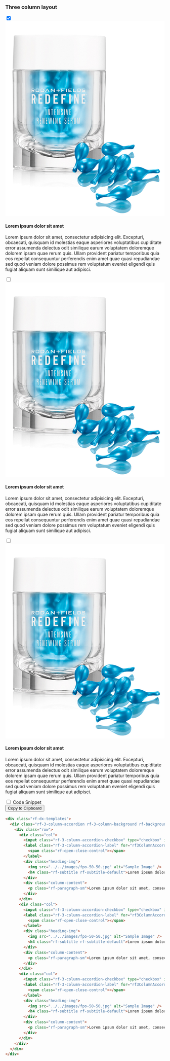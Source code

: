 <section>
<!-- Component: Three column layout -->
<article>
  <h3>Three column layout</h3>
  <div class="showcase">
    <div class="showcase-item">
      <div class="rf-dx-templates">
        <div class="rf-3-column-accordion rf-3-column-background rf-background-color">
          <div class="row">
            <div class="col">
              <input class="rf-3-column-accordion-checkbox" type="checkbox" id="rf3ColumnAccordion1" checked="checked" />
              <label class="rf-3-column-accordion-label" for="rf3ColumnAccordion1">
                <span class="rf-open-close-control"></span>
              </label>
              <div class="heading-img">
                <img src="../../images/fpo-50-50.jpg" alt="Sample Image" />
                <h4 class="rf-subtitle rf-subtitle-default">Lorem ipsum dolor sit amet</h4>
              </div>
              <div class="column-content">
                <p class="rf-paragraph-sm">Lorem ipsum dolor sit amet, consectetur adipisicing elit. Excepturi, obcaecati, quisquam id molestias eaque asperiores voluptatibus cupiditate error assumenda delectus odit similique earum voluptatem doloremque dolorem ipsam quae rerum quis. Ullam provident pariatur temporibus quia eos repellat consequuntur perferendis enim amet quae quasi repudiandae sed quod veniam dolore possimus rem voluptatum eveniet eligendi quis fugiat aliquam sunt similique aut adipisci.</p>                  
              </div>
            </div>
            <div class="col">
              <input class="rf-3-column-accordion-checkbox" type="checkbox" id="rf3ColumnAccordion2" />
              <label class="rf-3-column-accordion-label" for="rf3ColumnAccordion2">
                <span class="rf-open-close-control"></span>
              </label>
              <div class="heading-img">
                <img src="../../images/fpo-50-50.jpg" alt="Sample Image" />
                <h4 class="rf-subtitle rf-subtitle-default">Lorem ipsum dolor sit amet</h4>
              </div>
              <div class="column-content">
                <p class="rf-paragraph-sm">Lorem ipsum dolor sit amet, consectetur adipisicing elit. Excepturi, obcaecati, quisquam id molestias eaque asperiores voluptatibus cupiditate error assumenda delectus odit similique earum voluptatem doloremque dolorem ipsam quae rerum quis. Ullam provident pariatur temporibus quia eos repellat consequuntur perferendis enim amet quae quasi repudiandae sed quod veniam dolore possimus rem voluptatum eveniet eligendi quis fugiat aliquam sunt similique aut adipisci.</p>                  
              </div>
            </div>
            <div class="col">
              <input class="rf-3-column-accordion-checkbox" type="checkbox" id="rf3ColumnAccordion3" />
              <label class="rf-3-column-accordion-label" for="rf3ColumnAccordion3">
                <span class="rf-open-close-control"></span>
              </label>
              <div class="heading-img">
                <img src="../../images/fpo-50-50.jpg" alt="Sample Image" />
                <h4 class="rf-subtitle rf-subtitle-default">Lorem ipsum dolor sit amet</h4>
              </div>
              <div class="column-content">
                <p class="rf-paragraph-sm">Lorem ipsum dolor sit amet, consectetur adipisicing elit. Excepturi, obcaecati, quisquam id molestias eaque asperiores voluptatibus cupiditate error assumenda delectus odit similique earum voluptatem doloremque dolorem ipsam quae rerum quis. Ullam provident pariatur temporibus quia eos repellat consequuntur perferendis enim amet quae quasi repudiandae sed quod veniam dolore possimus rem voluptatum eveniet eligendi quis fugiat aliquam sunt similique aut adipisci.</p>                  
              </div>
            </div>
          </div>
        </div>
      </div>
    </div>
    <div class="code-snippet">
      <input type="checkbox" id="template3ColumnLayout" name="field" value="option">
      <label for="template3ColumnLayout">Code Snippet</label>
<aside>
<button class="clipboardBtn">Copy to Clipboard</button>

```html
<div class="rf-dx-templates">
  <div class="rf-3-column-accordion rf-3-column-background rf-background-color">
    <div class="row">
      <div class="col">
        <input class="rf-3-column-accordion-checkbox" type="checkbox" id="rf3ColumnAccordion1" checked="##checked##" />
        <label class="rf-3-column-accordion-label" for="rf3ColumnAccordion1">
          <span class="rf-open-close-control"></span>
        </label>
        <div class="heading-img">
          <img src="../../images/fpo-50-50.jpg" alt="Sample Image" />
          <h4 class="rf-subtitle rf-subtitle-default">Lorem ipsum dolor sit amet</h4>
        </div>
        <div class="column-content">
          <p class="rf-paragraph-sm">Lorem ipsum dolor sit amet, consectetur adipisicing elit. Excepturi, obcaecati, quisquam id molestias eaque asperiores voluptatibus cupiditate error assumenda delectus odit similique earum voluptatem doloremque dolorem ipsam quae rerum quis. Ullam provident pariatur temporibus quia eos repellat consequuntur perferendis enim amet quae quasi repudiandae sed quod veniam dolore possimus rem voluptatum eveniet eligendi quis fugiat aliquam sunt similique aut adipisci.</p>                  
        </div>
      </div>
      <div class="col">
        <input class="rf-3-column-accordion-checkbox" type="checkbox" id="rf3ColumnAccordion2" />
        <label class="rf-3-column-accordion-label" for="rf3ColumnAccordion2">
          <span class="rf-open-close-control"></span>
        </label>
        <div class="heading-img">
          <img src="../../images/fpo-50-50.jpg" alt="Sample Image" />
          <h4 class="rf-subtitle rf-subtitle-default">Lorem ipsum dolor sit amet</h4>
        </div>
        <div class="column-content">
          <p class="rf-paragraph-sm">Lorem ipsum dolor sit amet, consectetur adipisicing elit. Excepturi, obcaecati, quisquam id molestias eaque asperiores voluptatibus cupiditate error assumenda delectus odit similique earum voluptatem doloremque dolorem ipsam quae rerum quis. Ullam provident pariatur temporibus quia eos repellat consequuntur perferendis enim amet quae quasi repudiandae sed quod veniam dolore possimus rem voluptatum eveniet eligendi quis fugiat aliquam sunt similique aut adipisci.</p>                  
        </div>
      </div>
      <div class="col">
        <input class="rf-3-column-accordion-checkbox" type="checkbox" id="rf3ColumnAccordion3" />
        <label class="rf-3-column-accordion-label" for="rf3ColumnAccordion3">
          <span class="rf-open-close-control"></span>
        </label>
        <div class="heading-img">
          <img src="../../images/fpo-50-50.jpg" alt="Sample Image" />
          <h4 class="rf-subtitle rf-subtitle-default">Lorem ipsum dolor sit amet</h4>
        </div>
        <div class="column-content">
          <p class="rf-paragraph-sm">Lorem ipsum dolor sit amet, consectetur adipisicing elit. Excepturi, obcaecati, quisquam id molestias eaque asperiores voluptatibus cupiditate error assumenda delectus odit similique earum voluptatem doloremque dolorem ipsam quae rerum quis. Ullam provident pariatur temporibus quia eos repellat consequuntur perferendis enim amet quae quasi repudiandae sed quod veniam dolore possimus rem voluptatum eveniet eligendi quis fugiat aliquam sunt similique aut adipisci.</p>                  
        </div>
      </div>
    </div>
  </div>
</div>
```
</aside>
    </div>
  </div>
</article>
<!-- End component -->
</section>